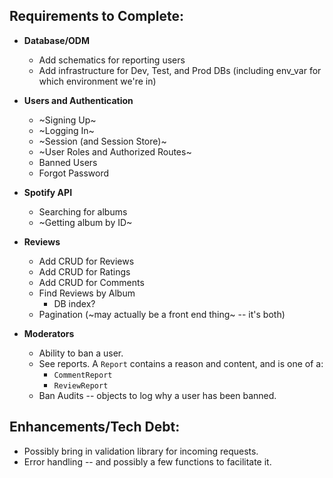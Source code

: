 ## Requirements to Complete:

-   **Database/ODM**

    -   Add schematics for reporting users
    -   Add infrastructure for Dev, Test, and Prod DBs (including env_var for which environment we're in)

-   **Users and Authentication**

    -   ~Signing Up~
    -   ~Logging In~
    -   ~Session (and Session Store)~
    -   ~User Roles and Authorized Routes~
    -   Banned Users
    -   Forgot Password

-   **Spotify API**

    -   Searching for albums
    -   ~Getting album by ID~

-   **Reviews**

    -   Add CRUD for Reviews
    -   Add CRUD for Ratings
    -   Add CRUD for Comments
    -   Find Reviews by Album
        -   DB index?
    -   Pagination (~may actually be a front end thing~ -- it's both)

-   **Moderators**
    -   Ability to ban a user.
    -   See reports. A `Report` contains a reason and content, and is one of a:
        -   `CommentReport`
        -   `ReviewReport`
    -   Ban Audits -- objects to log why a user has been banned.

## Enhancements/Tech Debt:

-   Possibly bring in validation library for incoming requests.
-   Error handling -- and possibly a few functions to facilitate it.
